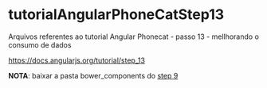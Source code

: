 # tutorialAngularPhoneCatStep13
Arquivos referentes ao tutorial Angular Phonecat - passo 13 - mellhorando o consumo de dados

https://docs.angularjs.org/tutorial/step_13

<b>NOTA</b>: baixar a pasta bower_components do <a href="https://github.com/feliperanieri/tutorialAngularPhoneCatStep9" title="link para o passo 9">step 9</a>
